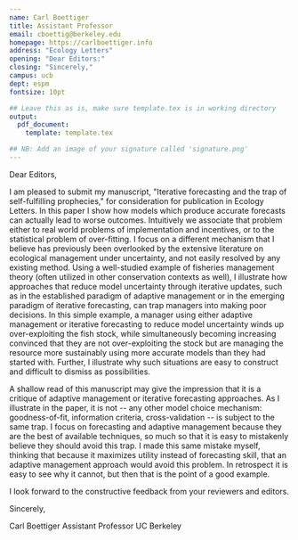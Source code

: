 ```yaml
---
name: Carl Boettiger
title: Assistant Professor
email: cboettig@berkeley.edu
homepage: https://carlboettiger.info
address: "Ecology Letters"
opening: "Dear Editors:"
closing: "Sincerely,"
campus: ucb
dept: espm
fontsize: 10pt

## Leave this as is, make sure template.tex is in working directory
output:
  pdf_document:
    template: template.tex

## NB: Add an image of your signature called 'signature.png'
---
```



Dear Editors,

I am pleased to submit my manuscript, "Iterative forecasting and the trap of 
self-fulfilling prophecies," for consideration for publication in Ecology 
Letters.  In this paper I show how models which produce accurate forecasts
can actually lead to worse outcomes. Intuitively we associate that problem
either to real world problems of implementation and incentives, or to the
statistical problem of over-fitting. I focus on a different mechanism that
I believe has previously been overlooked by the extensive literature on 
ecological management under uncertainty, and not easily resolved by any 
existing method. Using a well-studied example of fisheries management theory
(often utilized in other conservation contexts as well), I illustrate how
approaches that reduce model uncertainty through iterative updates, such as
in the established paradigm of adaptive management or in the emerging paradigm
of iterative forecasting, can trap managers into making poor decisions. In 
this simple example, a manager using either adaptive management or iterative
forecasting to reduce model uncertainty winds up over-exploiting the fish 
stock, while simultaneously becoming increasing convinced that they are not 
over-exploiting the stock but are managing the resource more sustainably 
using more accurate models than they had started with.   Further, I illustrate
why such situations are easy to construct and difficult to dismiss as
possibilities.



A shallow read of this manuscript may give the impression that it is a critique
of adaptive management or iterative forecasting approaches. As I illustrate in
the paper, it is not -- any other model choice mechanism: goodness-of-fit, 
information criteria, cross-validation -- is subject to the same trap. I focus
on forecasting and adaptive management because they are the best of available
techniques, so much so that it is easy to mistakenly believe they should avoid
this trap. I made this same mistake myself, thinking that because it maximizes
utility instead of forecasting skill, that an adaptive management approach would
avoid this problem. In retrospect it is easy to see why it cannot, but then that
is the point of a good example.

I look forward to the constructive feedback from your reviewers and editors.


Sincerely,

Carl Boettiger
Assistant Professor
UC Berkeley

